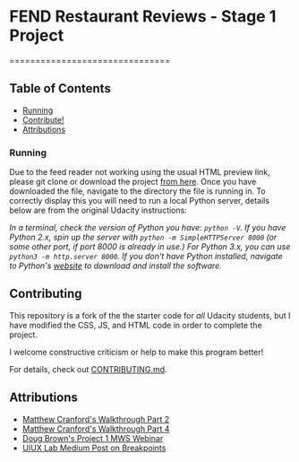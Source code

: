 # FEND Restaurant Reviews - Stage 1 Project
===============================
## Table of Contents

* [Running](#running)
* [Contribute!](#contributing)
* [Attributions](#attributions)


### Running

Due to the feed reader not working using the usual HTML preview link, please git clone or download the project [from here](https://github.com/RobGoelz/mws-restaurant-stage-1). Once you have downloaded the file, navigate to the directory the file is running in. To correctly display this you will need to run a local Python server, details below are from the original Udacity instructions:

_In a terminal, check the version of Python you have: `python -V`. If you have Python 2.x, spin up the server with `python -m SimpleHTTPServer 8000` (or some other port, if port 8000 is already in use.) For Python 3.x, you can use `python3 -m http.server 8000`. If you don't have Python installed, navigate to Python's [website](https://www.python.org/) to download and install the software._

## Contributing

This repository is a fork of the the starter code for _all_ Udacity students, but I have modified the CSS, JS, and HTML code in order to complete the project.

I welcome constructive criticism or help to make this program better!

For details, check out [CONTRIBUTING.md](CONTRIBUTING.md).

## Attributions
* [Matthew Cranford's Walkthrough Part 2](https://matthewcranford.com/restaurant-reviews-app-walkthrough-part-2-responsiveness/)
* [Matthew Cranford's Walkthrough Part 4](https://matthewcranford.com/restaurant-reviews-app-walkthrough-part-4-service-workers/)
* [Doug Brown's Project 1 MWS Webinar](https://youtu.be/92dtrNU1GQc)
* [UIUX Lab Medium Post on Breakpoints](https://medium.com/@uiuxlab/the-most-used-responsive-breakpoints-in-2017-of-mine-9588e9bd3a8a)
